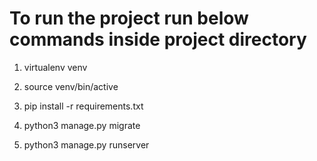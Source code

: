 # To run the project run below commands inside project directory

1. virtualenv venv
2. source venv/bin/active

3. pip install -r requirements.txt
4. python3 manage.py migrate
5. python3 manage.py runserver
